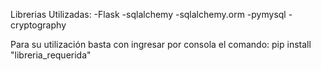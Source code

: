 Librerias Utilizadas: 
    -Flask
    -sqlalchemy
    -sqlalchemy.orm
    -pymysql
    -cryptography


Para su utilización basta con ingresar por consola el comando: pip install "libreria_requerida"